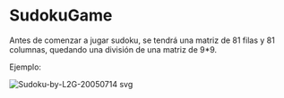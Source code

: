 # SudokuGame

Antes de comenzar a jugar sudoku, se tendrá una matriz de 81 filas y 81 columnas, quedando una división de una matriz de 9*9.

Ejemplo:

![Sudoku-by-L2G-20050714 svg](https://github.com/MARSFOREVER472/SudokuGame/assets/69094327/6c1ef7eb-40a6-47c7-9bac-dc61f518dcc8)
